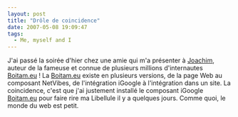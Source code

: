 ```yaml
---
layout: post
title: "Drôle de coincidence"
date: 2007-05-08 19:09:47
tags:
  - Me, myself and I
---
```


J'ai passé la soirée d'hier chez une amie qui m'a présenter à [Joachim](//joachimesque.com/fr/), auteur de la fameuse et connue de plusieurs millions d'internautes [Boitam.eu](//www.boitam.eu)&nbsp;! La [Boitam.eu](//www.boitam.eu) existe en plusieurs versions, de la page Web au composant NetVibes, de l'intégration iGoogle à l'intégration dans un site. La coincidence, c'est que j'ai justement installé le composant iGoogle [Boitam.eu](http://www.boitam.eu) pour faire rire ma Libellule il y a quelques jours. Comme quoi, le monde du web est petit.